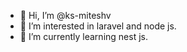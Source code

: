 - 👋 Hi, I’m @ks-miteshv
- 👀 I’m interested in laravel and node js.
- 🌱 I’m currently learning nest js.

<!---
ks-miteshv/ks-miteshv is a ✨ special ✨ repository because its `README.md` (this file) appears on your GitHub profile.
You can click the Preview link to take a look at your changes.
--->
